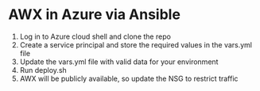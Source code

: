 # AWX in Azure via Ansible

1. Log in to Azure cloud shell and clone the repo
2. Create a service principal and store the required values in the vars.yml file
3. Update the vars.yml file with valid data for your environment
4. Run deploy.sh
5. AWX will be publicly available, so update the NSG to restrict traffic